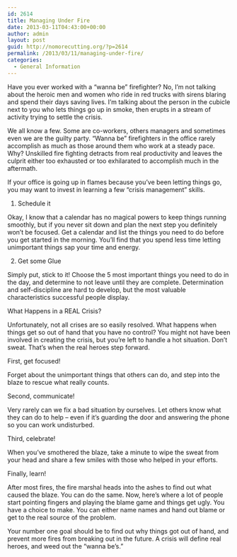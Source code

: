 ```yaml
---
id: 2614
title: Managing Under Fire
date: 2013-03-11T04:43:00+00:00
author: admin
layout: post
guid: http://nomorecutting.org/?p=2614
permalink: /2013/03/11/managing-under-fire/
categories:
  - General Information
---
```

Have you ever worked with a “wanna be” firefighter? No, I’m not talking about the heroic men and women who ride in red trucks with sirens blaring and spend their days saving lives. I’m talking about the person in the cubicle next to you who lets things go up in smoke, then erupts in a stream of activity trying to settle the crisis.

We all know a few. Some are co-workers, others managers and sometimes even we are the guilty party. “Wanna be” firefighters in the office rarely accomplish as much as those around them who work at a steady pace. Why? Unskilled fire fighting detracts from real productivity and leaves the culprit either too exhausted or too exhilarated to accomplish much in the aftermath.

If your office is going up in flames because you’ve been letting things go, you may want to invest in learning a few “crisis management” skills.

1. Schedule it
  
Okay, I know that a calendar has no magical powers to keep things running smoothly, but if you never sit down and plan the next step you definitely won’t be focused. Get a calendar and list the things you need to do before you get started in the morning. You’ll find that you spend less time letting unimportant things sap your time and energy.

2. Get some Glue
  
Simply put, stick to it! Choose the 5 most important things you need to do in the day, and determine to not leave until they are complete. Determination and self-discipline are hard to develop, but the most valuable characteristics successful people display.
  
What Happens in a REAL Crisis?

Unfortunately, not all crises are so easily resolved. What happens when things get so out of hand that you have no control? You might not have been involved in creating the crisis, but you’re left to handle a hot situation. Don’t sweat. That’s when the real heroes step forward.

First, get focused!
  
Forget about the unimportant things that others can do, and step into the blaze to rescue what really counts.

Second, communicate!
  
Very rarely can we fix a bad situation by ourselves. Let others know what they can do to help &#8211; even if it’s guarding the door and answering the phone so you can work undisturbed.

Third, celebrate!
  
When you’ve smothered the blaze, take a minute to wipe the sweat from your head and share a few smiles with those who helped in your efforts.

Finally, learn!
  
After most fires, the fire marshal heads into the ashes to find out what caused the blaze. You can do the same. Now, here’s where a lot of people start pointing fingers and playing the blame game and things get ugly. You have a choice to make. You can either name names and hand out blame or get to the real source of the problem.

Your number one goal should be to find out why things got out of hand, and prevent more fires from breaking out in the future. A crisis will define real heroes, and weed out the “wanna be&#8217;s.”